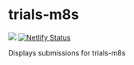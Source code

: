 # trials-m8s

[![](https://github.com/shilangyu/trials-m8s/workflows/trials-m8s/badge.svg)](https://github.com/shilangyu/trials-m8s/actions)
[![Netlify Status](https://api.netlify.com/api/v1/badges/0e6c8e01-4a80-4ab1-ba31-1c148fb6714a/deploy-status)](https://app.netlify.com/sites/trials/deploys)

Displays submissions for trials-m8s
